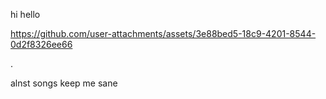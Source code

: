 hi hello


https://github.com/user-attachments/assets/3e88bed5-18c9-4201-8544-0d2f8326ee66

.

alnst songs keep me sane







